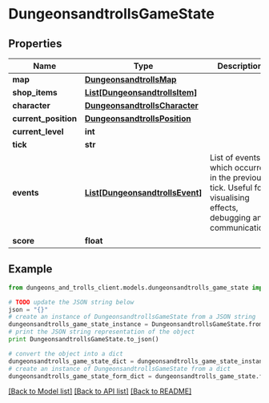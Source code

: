 # DungeonsandtrollsGameState


## Properties
Name | Type | Description | Notes
------------ | ------------- | ------------- | -------------
**map** | [**DungeonsandtrollsMap**](DungeonsandtrollsMap.md) |  | [optional] 
**shop_items** | [**List[DungeonsandtrollsItem]**](DungeonsandtrollsItem.md) |  | [optional] 
**character** | [**DungeonsandtrollsCharacter**](DungeonsandtrollsCharacter.md) |  | [optional] 
**current_position** | [**DungeonsandtrollsPosition**](DungeonsandtrollsPosition.md) |  | [optional] 
**current_level** | **int** |  | [optional] 
**tick** | **str** |  | [optional] 
**events** | [**List[DungeonsandtrollsEvent]**](DungeonsandtrollsEvent.md) | List of events which occurred in the previous tick. Useful for visualising effects, debugging and communication. | [optional] 
**score** | **float** |  | [optional] 

## Example

```python
from dungeons_and_trolls_client.models.dungeonsandtrolls_game_state import DungeonsandtrollsGameState

# TODO update the JSON string below
json = "{}"
# create an instance of DungeonsandtrollsGameState from a JSON string
dungeonsandtrolls_game_state_instance = DungeonsandtrollsGameState.from_json(json)
# print the JSON string representation of the object
print DungeonsandtrollsGameState.to_json()

# convert the object into a dict
dungeonsandtrolls_game_state_dict = dungeonsandtrolls_game_state_instance.to_dict()
# create an instance of DungeonsandtrollsGameState from a dict
dungeonsandtrolls_game_state_form_dict = dungeonsandtrolls_game_state.from_dict(dungeonsandtrolls_game_state_dict)
```
[[Back to Model list]](../README.md#documentation-for-models) [[Back to API list]](../README.md#documentation-for-api-endpoints) [[Back to README]](../README.md)


